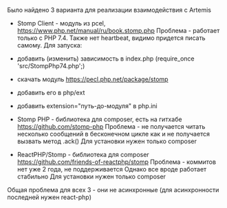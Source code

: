 Было найдено 3 варианта для реализации взаимодействия с Artemis
- Stomp Client - модуль из pcel, 
https://www.php.net/manual/ru/book.stomp.php
Проблема - работает только с PHP 7.4.
Также нет heartbeat, видимо придется писать самому.
Для запуска:
 - добавить (изменить) зависимость в index.php (require_once 'src/StompPhp74.php';)
 - скачать модуль https://pecl.php.net/package/stomp
 - добавить его в php/ext
 - добавить extension="путь-до-модуля" в php.ini

- Stomp PHP - библиотека для composer, есть на гитхабе
https://github.com/stomp-php
Проблема - не получается читать несколько сообщений в бесконечном цикле
как и не получается вызвать метод .ack()
Для установки нужен только composer

- ReactPHP/Stomp - библиотека для composer
https://github.com/friends-of-reactphp/stomp
Проблема - коммитов нет уже 2 года, не поддерживается
Однако все вроде работает стабильно
Для установки нужен только composer

Общая проблема для всех 3 - они не асинхронные 
(для асинхронности последней нужен react-php)